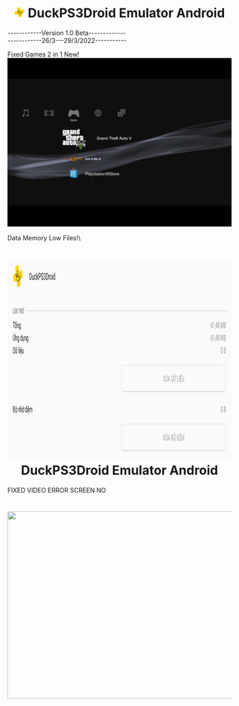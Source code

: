 ## <h1 align="center"> <img src="https://github.com/duckps3droidemulator/DuckPS3Droid/blob/main/Icon/64.png" height="24" width="24"> DuckPS3Droid Emulator Android </h1>


------------Version 1.0 Beta-------------\
------------26/3---29/3/2022-----------

Fixed Games 2 in 1 New!\
![](README/095354.png)

Data Memory Low Files!\
<h1 align="center"> <img src="https://github.com/duckps3droidemulator/DuckPS3Droid/blob/main/Original%20PS3/20220329_105549.png" height="450" width="820"> DuckPS3Droid Emulator Android </h1>


FIXED VIDEO ERROR SCREEN NO
<h1 align="center"> <img src="https://github.com/duckps3droidemulator/DuckPS3Droid/blob/main/Original%20PS3/ps3startup.gif" height="420px" width="640px"> </h1>
